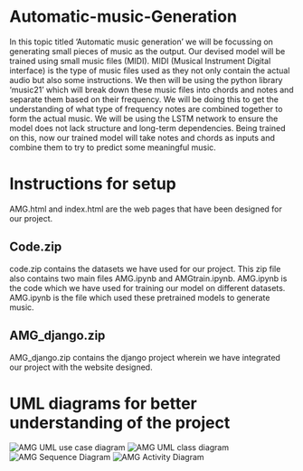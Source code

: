 # Automatic-music-Generation
In this topic titled ‘Automatic music generation’ we will be focussing on generating small pieces of music as the output. Our devised model will be trained using small music files (MIDI). MIDI (Musical Instrument Digital interface) is the type of music files used as they not only contain the actual audio but also some instructions. We then will be using the python library ‘music21’ which will break down these music files into chords and notes and separate them based on their frequency. We will be doing this to get the understanding of what type of frequency notes are combined together to form the actual music. We will be using the LSTM network to ensure the model does not lack structure and long-term dependencies. Being trained on this, now our trained model will take notes and chords as inputs and combine them to try to predict some meaningful music.
  
  # Instructions for setup
  AMG.html and index.html are the web pages that have been designed for our project.
  
  ## Code.zip
  code.zip contains the datasets we have used for our project. This zip file also contains two main files AMG.ipynb and AMGtrain.ipynb. AMG.ipynb is the code which we have used for training our model on different datasets. AMG.ipynb is the file which used these pretrained models to generate music.
  
  ## AMG_django.zip
  AMG_django.zip contains the django project wherein we have integrated our project with the website designed.
  
  # UML diagrams for better understanding of the project
  ![AMG UML use case diagram](https://user-images.githubusercontent.com/66869179/117314523-796d2e00-aea4-11eb-9625-0775773aa047.jpg)
![AMG UML class diagram](https://user-images.githubusercontent.com/66869179/117314566-838f2c80-aea4-11eb-8e2e-72034b214fd7.jpg)
![AMG Sequence Diagram](https://user-images.githubusercontent.com/66869179/117314603-90ac1b80-aea4-11eb-860f-5c4ded145a1b.png)
![AMG Activity Diagram](https://user-images.githubusercontent.com/66869179/117314632-96a1fc80-aea4-11eb-88ae-9d6da4f028ef.JPG)
